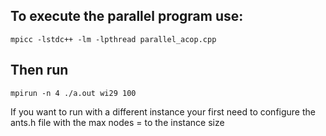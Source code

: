 ## To execute the parallel program use: 
`mpicc -lstdc++ -lm -lpthread parallel_acop.cpp`

## Then run 

`mpirun -n 4 ./a.out wi29 100`

If you want to run with a different instance your first need to configure the ants.h file with the max nodes = to the instance size
